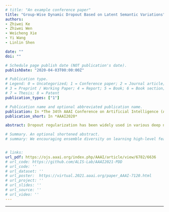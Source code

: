 ```yaml
---
# title: "An example conference paper"
title: "Group-Wise Dynamic Dropout Based on Latent Semantic Variations"
authors:
- Zhiwei Ke
- Zhiwei Wen
- Weicheng Xie
- Yi Wang
- Linlin Shen

date: ""
doi: ""

# Schedule page publish date (NOT publication's date).
publishDate: "2020-04-03T00:00:00Z"

# Publication type.
# Legend: 0 = Uncategorized; 1 = Conference paper; 2 = Journal article;
# 3 = Preprint / Working Paper; 4 = Report; 5 = Book; 6 = Book section;
# 7 = Thesis; 8 = Patent
publication_types: ["1"]

# Publication name and optional abbreviated publication name.
publication: In *The 34th AAAI Conference on Artificial Intelligence (AAAI 2020).*
publication_short: In *AAAI2020*

abstract: Dropout regularization has been widely used in various deep neural networks to combat overfitting. It works by training a network to be more robust on information-degraded data points for better generalization. Conventional dropout and variants are often applied to individual hidden units in a layer to break up co-adaptations of feature detectors. In this paper, we propose an adaptive dropout to reduce the co-adaptations in a group-wise manner by coarse semantic information to improve feature discriminability. In particular, we showed that adjusting the dropout probability based on local feature densities can not only improve the classification performance significantly but also enhance the network robustness against adversarial examples in some cases. The proposed approach was evaluated in comparison with the baseline and several state-of-the-art adaptive dropouts over four public datasets of Fashion-MNIST, CIFAR-10, CIFAR-100 and SVHN.

# Summary. An optional shortened abstract.
# summary: We encouraging ensemble diversity on learning high-level feature representations and gradient dispersion in simultaneous training of deep ensemble networks.


# links:
url_pdf: https://ojs.aaai.org/index.php/AAAI/article/view/6782/6636
# url_code: https://github.com/ALIS-Lab/AAAI2021-PDD
# url_code: ''
# url_dataset: ''
# url_poster:  https://virtual.2021.aaai.org/paper_AAAI-7120.html
# url_project: ''
# url_slides: ''
# url_source: ''
# url_video: ''
---
```

---
